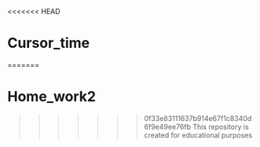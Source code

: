 <<<<<<< HEAD
# Cursor_time
=======
# Home_work2
>>>>>>> 0f33e83111637b914e67f1c8340d6f9e49ee76fb
This repository is created for educational purposes
